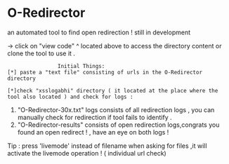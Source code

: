 # O-Redirector
 an automated tool to find open redirection ! still in development
 
   -> click on "view code" ^ located above to access the directory content or clone the tool to use it .
   
                    Initial Things:
    [*] paste a "text file" consisting of urls in the O-Redirector directory

    [*]check "xsslogabhi" directory ( it located at the place where the tool also located ) and check for logs : 
1. "O-Redirector-30x.txt" logs consists of all redirection logs , you can manually check for redirection if tool fails to identify  .
2. "O-Redirector-results" consists of open redirection logs,congrats you found an open redirect ! , have an eye on both logs !

Tip : press 'livemode' instead of filename when asking for files ,it will activate the livemode operation ! ( individual url check)

